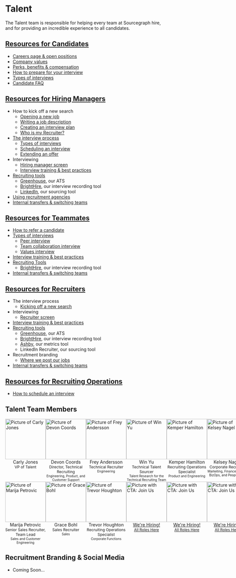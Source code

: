 # Talent

The Talent team is responsible for helping every team at Sourcegraph hire, and for providing an incredible experience to all candidates.

## [Resources for Candidates](./resources_for_candidates.md)

- [Careers page & open positions](./resources_for_candidates.md#how-to-apply)
- [Company values](./resources_for_candidates.md#our-company-values)
- [Perks, benefits & compensation](./resources_for_candidates.md#benefits-and-perks)
- [How to prepare for your interview](./resources_for_candidates.md)
- [Types of interviews](./types_of_interviews.md)
- [Candidate FAQ](./resources_for_candidates.md#candidate-faq)

## [Resources for Hiring Managers](./resources_for_hiring_managers.md)

- How to kick off a new search
  - [Opening a new job](./resources_for_hiring_managers.md#the-interview-process)
  - [Writing a job description](./resources_for_hiring_managers.md#the-interview-process)
  - [Creating an interview plan](./resources_for_hiring_managers.md#the-interview-process)
  - [Who is my Recruiter?](https://handbook.sourcegraph.com/talent#talent-team-members)
- [The interview process](./interview_process.md)
  - [Types of interviews](./types_of_interviews.md)
  - [Scheduling an interview](./resources_for_hiring_managers.md#scheduling)
  - [Extending an offer](./resources_for_hiring_managers.md#3-offer-stage)
- Interviewing
  - [Hiring manager screen](./types_of_interviews.md#hiring-manager-screen)
  - [Interview training & best practices](./interview_training.md)
- [Recruiting tools](./hiring/index.md#recruiting-tools)
  - [Greenhouse](./hiring/guide_to_using_greenhouse.md), our ATS
  - [BrightHire](./hiring/guide_to_using_brighthire.md#guide-to-using-brighthire), our interview recording tool
  - [LinkedIn](./hiring/linkedin.md), our sourcing tool
- [Using recruitment agencies](./hiring/index.md)
- [Internal transfers & switching teams](../people-ops/switching-teams.md#switching-teams)

## [Resources for Teammates](./resources_for_teammates.md)

- [How to refer a candidate](./hiring/index.md#making-a-referral)
- [Types of interviews](./types_of_interviews.md)
  - [Peer interview](./types_of_interviews.md#peer-interview)
  - [Team collaboration interview](./types_of_interviews.md#team-collaboration-interview)
  - [Values interview](./hiring/evaluating_values.md)
- [Interview training & best practices](./interview_training.md)
- [Recruiting Tools](./hiring/index.md#recruiting-tools)
  - [BrightHire](./hiring/guide_to_using_brighthire.md#guide-to-using-brighthire), our interview recording tool
- [Internal transfers & switching teams](../people-ops/switching-teams.md#switching-teams)

## [Resources for Recruiters](./resources_for_recruiters.md)

- The interview process
  - [Kicking off a new search](./resources_for_recruiters.md)
- Interviewing
  - [Recruiter screen](./types_of_interviews.md#recruiter-screen)
- [Interview training & best practices](./interview_training.md)
- [Recruiting tools](./hiring/index.md#recruiting-tools)
  - [Greenhouse](./hiring/guide_to_using_greenhouse.md), our ATS
  - [BrightHire](./hiring/guide_to_using_brighthire.md#guide-to-using-brighthire), our interview recording tool
  - [Ashby](https://app.ashbyhq.com/access), our metrics tool
  - LinkedIn Recruiter, our sourcing tool
- Recruitment branding
  - [Where we post our jobs](./hiring/job_boards.md)
- [Internal transfers & switching teams](../people-ops/switching-teams.md#switching-teams)

## [Resources for Recruiting Operations](./resources_for_recruiting_operations.md)

- [How to schedule an interview](./resources_for_recruiting_operations.md#how-to-schedule-an-interview)

## Talent Team Members

<section>
  <div class="row" style="display:flex;">
    <div class="col" style="flex: 1;">
      <div>
        <div>
          <a href="../../../company/team/index.md#carly-jones-sheher" target="_blank" rel="noopener">
            <img src="https://storage.googleapis.com/sourcegraph-assets/handbook/Talent%20Team/Carly-Bitmoji.png" alt="Picture of Carly Jones" style="background: transparent; width:128px;"/>
          </a>
        </div>
        <div style="text-align: center;">Carly Jones</div>
        <div style="text-align: center; font-size: 12px;">VP of Talent</div>
      </div>
    </div>
    <div class="col" style="flex: 1;">
      <div>
        <div>
          <a href="../../../company/team/index.md#devon-coords-sheher" target="_blank" rel="noopener">
            <img src="https://storage.googleapis.com/sourcegraph-assets/handbook/Talent%20Team/Devon-Bitmoji.jpg" alt="Picture of Devon Coords" style="background: transparent; width:128px;"/>
          </a>
        </div>
        <div style="text-align: center;">Devon Coords</div>
        <div style="text-align: center; font-size: 12px;">Director, Technical Recruiting</div>
        <div style="text-align: center; font-size: 10px;">Engineering, Product, and Customer Support</div>
      </div>
    </div>
    <div class="col" style="flex: 1;">
      <div>
        <div>
          <a href="../../../company/team/index.md#frey-andersson" target="_blank" rel="noopener">
            <img src="https://storage.googleapis.com/sourcegraph-assets/handbook/extensibility/join-us-vermillion.png" alt="Picture of Frey Andersson" style="background: transparent; width:128px;"/>
          </a>
        </div>
        <div style="text-align: center;">Frey Andersson</div>
        <div style="text-align: center; font-size: 12px;">Technical Recruiter</div>
        <div style="text-align: center; font-size: 10px;">Engineering</div>
      </div>
    </div>
    <div class="col" style="flex: 1;">
      <div>
        <div>
          <a href="../../../company/team/index.md#win-yu-hehis" target="_blank" rel="noopener">
            <img src="https://storage.googleapis.com/sourcegraph-assets/handbook/extensibility/join-us-vermillion.png" alt="Picture of Win Yu" style="background: transparent; width:128px;"/>
          </a>
        </div>
        <div style="text-align: center;">Win Yu</div>
        <div style="text-align: center; font-size: 12px;">Technical Talent Sourcer</div>
        <div style="text-align: center; font-size: 10px;">Talent Research for the Technical Recruiting Team</div>
      </div>
    </div>
    <div class="col" style="flex: 1;">
      <div>
        <div>
          <a href="../../../company/team/index.md#kemper-hamilton-sheher" target="_blank" rel="noopener">
            <img src="https://storage.googleapis.com/sourcegraph-assets/handbook/extensibility/join-us-vermillion.png" alt="Picture of Kemper Hamilton" style="background: transparent; width:128px;"/>
          </a>
        </div>
        <div style="text-align: center;">Kemper Hamilton</div>
        <div style="text-align: center; font-size: 12px;">Recruiting Operations Specialist</div>
        <div style="text-align: center; font-size: 10px;">Product and Engineering</div>
      </div>
    </div>
    <div class="col" style="flex: 1;">
      <div>
        <div>
          <a href="../../../company/team/index.md#kelsey-nagel-sheher" target="_blank" rel="noopener">
            <img src="https://storage.googleapis.com/sourcegraph-assets/handbook/Talent%20Team/Kelsey-%20Bitmoji.jpg" alt="Picture of Kelsey Nagel" style="background: transparent; width:128px;"/>
          </a>
        </div>
        <div style="text-align: center;">Kelsey Nagel</div>
        <div style="text-align: center; font-size: 12px;">Corporate Recruiter</div>
        <div style="text-align: center; font-size: 10px;">Marketing, Finance, Legal, BizOps, and People Ops</div>
      </div>
    </div>
  </div>
  <div class="row" style="display:flex;">
    <div class="col" style="flex: 1;">
      <div>
        <div>
          <a href="../../../company/team/index.md#marija-petrovic-sheher" target="_blank" rel="noopener">
            <img src="https://storage.googleapis.com/sourcegraph-assets/handbook/Talent%20Team/Marija-Bitmoji.png" alt="Picture of Marija Petrovic" style="background: transparent; width:128px;"/>
          </a>
        </div>
        <div style="text-align: center;">Marija Petrovic</div>
        <div style="text-align: center; font-size: 12px;">Senior Sales Recruiter, Team Lead</div>
        <div style="text-align: center; font-size: 10px;">Sales and Customer Engineering </div>
      </div>
    </div>
    <div class="col" style="flex: 1;">
      <div>
        <div>
          <a href="../../../company/team/index.md#grace-bohl-sheher" target="_blank" rel="noopener">
            <img src="https://storage.googleapis.com/sourcegraph-assets/handbook/Talent%20Team/Grace-%20Bitmoji.jpg" alt="Picture of Grace Bohl" style="background: transparent; width:128px;"/>
          </a>
        </div>
        <div style="text-align: center;">Grace Bohl</div>
        <div style="text-align: center; font-size: 12px;">Sales Recruiter</div>
        <div style="text-align: center; font-size: 10px;">Sales</div>
      </div>
    </div>
    <div class="col" style="flex: 1;">
      <div>
        <div>
          <a href="../../../company/team/index.md#trevor-houghton-hehim" target="_blank" rel="noopener">
            <img src="https://storage.googleapis.com/sourcegraph-assets/handbook/Talent%20Team/Trevor-%20Bitmoji.jpg" alt="Picture of Trevor Houghton" style="background: transparent; width:128px;"/>
          </a>
        </div>
        <div style="text-align: center;">Trevor Houghton</div>
        <div style="text-align: center; font-size: 12px;">Recruiting Operations Specialist</div>
        <div style="text-align: center; font-size: 10px;">Corporate Functions</div>
      </div>
    </div>
    <div class="col" style="flex: 1;">
      <div>
        <div>
          <a href="https://boards.greenhouse.io/sourcegraph91" target="_blank" rel="noopener">
            <img src="https://storage.googleapis.com/sourcegraph-assets/handbook/extensibility/join-us-vermillion.png" alt="Picture with CTA: Join Us" style="background: transparent; width:128px;"/>
          </a>
        </div>
        <div style="text-align: center;"><a href="https://boards.greenhouse.io/sourcegraph91" target="_blank" rel="noopener">We're Hiring!</a></div>
        <div style="text-align: center; font-size: 12px;"><a href="https://boards.greenhouse.io/sourcegraph91" target="_blank" rel="noopener">All Roles Here</a></div>
      </div>
    </div>
    <div class="col" style="flex: 1;">
      <div>
        <div>
          <a href="https://boards.greenhouse.io/sourcegraph91" target="_blank" rel="noopener">
            <img src="https://storage.googleapis.com/sourcegraph-assets/handbook/extensibility/join-us-vermillion.png" alt="Picture with CTA: Join Us" style="background: transparent; width:128px;"/>
          </a>
        </div>
        <div style="text-align: center;"><a href="https://boards.greenhouse.io/sourcegraph91" target="_blank" rel="noopener">We're Hiring!</a></div>
        <div style="text-align: center; font-size: 12px;"><a href="https://boards.greenhouse.io/sourcegraph91" target="_blank" rel="noopener">All Roles Here</a></div>
      </div>
    </div>
    <div class="col" style="flex: 1;">
      <div>
        <div>
          <a href="https://boards.greenhouse.io/sourcegraph91" target="_blank" rel="noopener">
            <img src="https://storage.googleapis.com/sourcegraph-assets/handbook/extensibility/join-us-vermillion.png" alt="Picture with CTA: Join Us" style="background: transparent; width:128px;"/>
          </a>
        </div>
        <div style="text-align: center;"><a href="https://boards.greenhouse.io/sourcegraph91" target="_blank" rel="noopener">We're Hiring!</a></div>
        <div style="text-align: center; font-size: 12px;"><a href="https://boards.greenhouse.io/sourcegraph91" target="_blank" rel="noopener">All Roles Here</a></div>
      </div>
    </div>
  </div>
</section>

## Recruitment Branding & Social Media

- Coming Soon...
